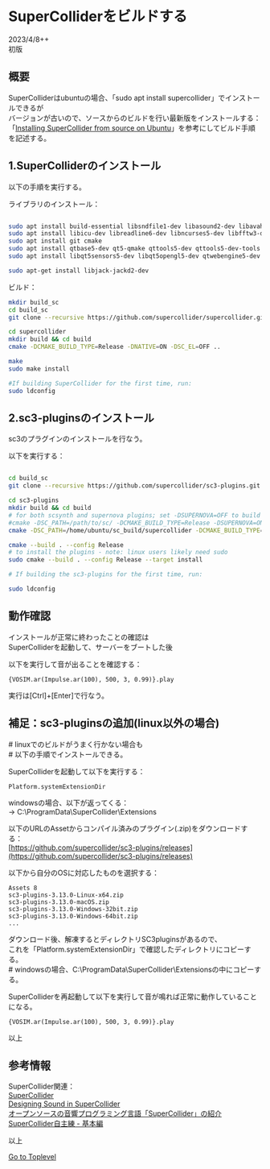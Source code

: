     
# SuperColliderをビルドする  

2023/4/8++        
初版    
  
## 概要 
SuperColliderはubuntuの場合、「sudo apt install supercollider」でインストールできるが  
バージョンが古いので、ソースからのビルドを行い最新版をインストールする：    
「[Installing SuperCollider from source on Ubuntu](https://github.com/supercollider/supercollider/wiki/Installing-SuperCollider-from-source-on-Ubuntu)」を参考にしてビルド手順を記述する。  

## 1.SuperColliderのインストール
以下の手順を実行する。

ライブラリのインストール：  
```bash

sudo apt install build-essential libsndfile1-dev libasound2-dev libavahi-client-dev
sudo apt install libicu-dev libreadline6-dev libncurses5-dev libfftw3-dev libxt-dev libudev-dev pkg-config
sudo apt install git cmake
sudo apt install qtbase5-dev qt5-qmake qttools5-dev qttools5-dev-tools qtdeclarative5-dev qtpositioning5-dev
sudo apt install libqt5sensors5-dev libqt5opengl5-dev qtwebengine5-dev libqt5svg5-dev libqt5websockets5-dev

sudo apt-get install libjack-jackd2-dev
```

ビルド：
```bash
mkdir build_sc
cd build_sc
git clone --recursive https://github.com/supercollider/supercollider.git

cd supercollider
mkdir build && cd build
cmake -DCMAKE_BUILD_TYPE=Release -DNATIVE=ON -DSC_EL=OFF ..

make
sudo make install

#If building SuperCollider for the first time, run:
sudo ldconfig
```

## 2.sc3-pluginsのインストール
sc3のプラグインのインストールを行なう。

以下を実行する：  
```bash

cd build_sc
git clone --recursive https://github.com/supercollider/sc3-plugins.git

cd sc3-plugins
mkdir build && cd build
# for both scsynth and supernova plugins; set -DSUPERNOVA=OFF to build only scsynth plugins
#cmake -DSC_PATH=/path/to/sc/ -DCMAKE_BUILD_TYPE=Release -DSUPERNOVA=ON ..
cmake -DSC_PATH=/home/ubuntu/sc_build/supercollider -DCMAKE_BUILD_TYPE=Release -DSUPERNOVA=ON ..

cmake --build . --config Release
# to install the plugins - note: linux users likely need sudo
sudo cmake --build . --config Release --target install

# If building the sc3-plugins for the first time, run:

sudo ldconfig

```
## 動作確認

インストールが正常に終わったことの確認は  
SuperColliderを起動して、サーバーをブートした後

以下を実行して音が出ることを確認する：  
```
{VOSIM.ar(Impulse.ar(100), 500, 3, 0.99)}.play
```
実行は[Ctrl]+[Enter]で行なう。


## 補足：sc3-pluginsの追加(linux以外の場合)

\# linuxでのビルドがうまく行かない場合も  
\# 以下の手順でインストールできる。  

SuperColliderを起動して以下を実行する：

```
Platform.systemExtensionDir
```
windowsの場合、以下が返ってくる：    
-> C:\ProgramData\SuperCollider\Extensions

以下のURLのAssetからコンパイル済みのプラグイン(.zip)をダウンロードする：  
[https://github.com/supercollider/sc3-plugins/releases](https://github.com/supercollider/sc3-plugins/releases)  

以下から自分のOSに対応したものを選択する：  
```
Assets 8
sc3-plugins-3.13.0-Linux-x64.zip
sc3-plugins-3.13.0-macOS.zip
sc3-plugins-3.13.0-Windows-32bit.zip
sc3-plugins-3.13.0-Windows-64bit.zip
...
```
ダウンロード後、解凍するとディレクトリSC3pluginsがあるので、  
これを「Platform.systemExtensionDir」で確認したディレクトリにコピーする。  
\# windowsの場合、C:\ProgramData\SuperCollider\Extensionsの中にコピーする。

SuperColliderを再起動して以下を実行して音が鳴れば正常に動作していることになる。
```
{VOSIM.ar(Impulse.ar(100), 500, 3, 0.99)}.play
```

以上

## 参考情報 
SuperCollider関連：   
[SuperCollider](https://supercollider.github.io/)  
[Designing Sound in SuperCollider](https://en.wikibooks.org/wiki/Designing_Sound_in_SuperCollider)  
[オープンソースの音響プログラミング言語「SuperCollider」の紹介](https://tracpath.com/works/devops/supercollider/)  
[SuperCollider自主練 - 基本編](https://yoppa.org/works/ofbook_study/ofbook_study01.html)  

以上  

[Go to Toplevel](https://xshigee.github.io/web0/)  

